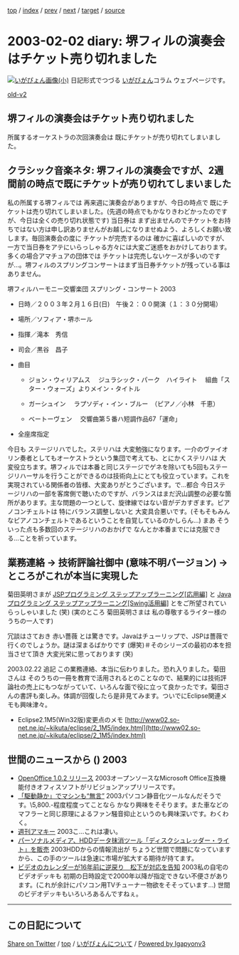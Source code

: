 [top](../index.html) 
 / [index](index.html) 
 / [prev](ig030130.html) 
 / [next](ig030205.html) 
 / [target](https://igapyon.github.io/diary/2003/ig030202.html) 
 / [source](https://github.com/igapyon/diary/blob/gh-pages/2003/ig030202.src.md) 

2003-02-02 diary: 堺フィルの演奏会はチケット売り切れました
=====================================================================================================
[![いがぴょん画像(小)](https://igapyon.github.io/diary/images/iga200306s.jpg "いがぴょん")](https://igapyon.github.io/diary/memo/memoigapyon.html) 日記形式でつづる [いがぴょん](https://igapyon.github.io/diary/memo/memoigapyon.html)コラム ウェブページです。

[old-v2](ig030202-orig.html)

## 堺フィルの演奏会はチケット売り切れました

所属するオーケストラの次回演奏会は 既にチケットが売り切れてしまいました。


## クラシック音楽ネタ: 堺フィルの演奏会ですが、2週間前の時点で既にチケットが売り切れてしまいました

私の所属する堺フィルでは 再来週に演奏会がありますが、今日の時点で 既にチケットは売り切れてしまいました。(先週の時点でもかなりきわどかったのですが、今日は全くの売り切れ状態です) 当日券は まず出ませんのでチケットをお持ちではない方は申し訳ありませんがお越しになりませぬよう、よろしくお願い致します。毎回演奏会の度に チケットが完売するのは 確かに喜ばしいのですが、一方で当日券をアテにいらっしゃる方々には大変ご迷惑をおかけしております。多くの場合アマチュアの団体では チケットは完売しないケースが多いのですが…。堺フィルのスプリングコンサートはまず当日券チケットが残っている事はありません。

堺フィルハーモニー交響楽団 スプリング・コンサート 2003

* 日時／２００３年２月１６日(日)　午後２：００開演（１：３０分開場）
  
* 場所／ソフィア・堺ホール
  
* 指揮／滝本　秀信
  
* 司会／黒谷　昌子
  
  
* 曲目
  
  * ジョン・ウィリアムス
    　ジュラシック・パーク　ハイライト
    　組曲「スター・ウォーズ」よりメイン・タイトル
    
  * ガーシュイン
    　ラプソディ・イン・ブルー　（ピアノ／小林　千恵）
    
  * ベートーヴェン
    　交響曲第５番ハ短調作品67「運命」
  

  
* 全座席指定

今日も ステージリハでした。ステリハは 大変勉強になります。一介のヴァイオリン奏者としてもオーケストラという集団で考えても、とにかくステリハは 大変役立ちます。堺フィルでは本番と同じステージでゲネを除いても5回もステージリハーサルを行うことができるのは技術向上にとても役立っています。これを実現されている関係者の皆様、大変ありがとうございます。で…都合 今日ステージリハの一部を客席側で聴いたのですが、バランスはまだ沢山調整の必要な箇所があります。主な問題の一つとして、旋律線ではない音がデカすぎます。ピアノコンチェルトは 特にバランス調整しないと 大変具合悪いです。(そもそもみんなピアノコンチェルトであるということを自覚しているのかしらん…) まあ そういった点も多数回のステージリハのおかげで なんとか本番までには克服できる…ことを祈っています。

## 業務連絡 → 技術評論社御中 (意味不明バージョン) → ところがこれが本当に実現した

菊田英明さまが [JSPプログラミング ステップアップラーニング[応用編]](http://www.gihyo.co.jp/books/syoseki.php/4-7741-1657-2) と [Javaプログラミング ステップアップラーニング[Swing活用編]](http://www.gihyo.co.jp/books/syoseki.php/4-7741-1667-X) とをご所望されていらっしゃいました (笑) (実のところ 菊田英明さまは 私の尊敬するライター様のうちの一人です)

冗談はさておき 赤い薔薇 とは驚きです。Javaはチューリップで、JSPは薔薇で行くのでしょうか。謎は深まるばかりです
(爆笑)＃そのシリーズの最初の本を担当させて頂き 大変光栄に思っております (笑)

2003.02.22 追記 この業務連絡、本当に伝わりました。恐れ入りました。菊田さんは そのうちの一冊を教育で活用されるとのことなので、結果的には技術評論社の売上にもつながっていて、いろんな面で役に立って良かったです。菊田さんの書評も楽しみ。体調が回復したら是非見てみます。ついでにEclipse関連メモも興味津々。

* Eclipse2.1M5(Win32版)変更点のメモ
  [http://www02.so-net.ne.jp/~kikuta/eclipse/2_1M5/index.html](http://www02.so-net.ne.jp/~kikuta/eclipse/2_1M5/index.html)



## 世間のニュースから () 2003

* [OpenOffice 1.0.2 リリース](http://www.openoffice.org/)  2003オープンソースなMicrosoft Office互換機能付きオフィスソフトがリビジョンアップリリースです。
* [「駆動静か」でマシンも“無言”](http://www.zdnet.co.jp/news/0301/28/njbt_10.html)  2003パソコン静音化ツールなんだそうです。\5,800.-程度程度ってことなら かなり興味をそそります。また車などのマフラーと同じ原理によるファン騒音抑止というのも興味深いです。わくわく。
* [週刊アマキー](http://homepage2.nifty.com/%7Eamaki/)  2003こ…これは凄い。
* [パーソナルメディア、HDDデータ抹消ツール「ディスクシュレッダー・ライト」を販売](http://www.zdnet.co.jp/enterprise/0301/30/epn16.html)  2003HDDからの情報流出が ちょうど世間で問題になっていますから、この手のツールは急速に市場が拡大する期待が持てます。
* [ビデオのカレンダーが16年前に逆戻り　松下が対応を告知](http://www.zdnet.co.jp/news/0301/30/njbt_05.html)  2003私の自宅のビデオデッキも 初期の日時設定で2000年以降が指定できない不便さがあります。(これが余計にパソコン用TVチューナー物欲をそそっています…) 世間のビデオデッキもいろいろあるんですねぇ。


----------------------------------------------------------------------------------------------------

## この日記について

[Share on Twitter](https://twitter.com/intent/tweet?hashtags=igapyon%2Cdiary%2C%E3%81%84%E3%81%8C%E3%81%B4%E3%82%87%E3%82%93&text=%E5%A0%BA%E3%83%95%E3%82%A3%E3%83%AB%E3%81%AE%E6%BC%94%E5%A5%8F%E4%BC%9A%E3%81%AF%E3%83%81%E3%82%B1%E3%83%83%E3%83%88%E5%A3%B2%E3%82%8A%E5%88%87%E3%82%8C%E3%81%BE%E3%81%97%E3%81%9F&url=https%3A%2F%2Figapyon.github.io%2Fdiary%2F2003%2Fig030202.html) / [top](../index.html) / [いがぴょんについて](https://igapyon.github.io/diary/memo/memoigapyon.html) / [Powered by Igapyonv3](https://github.com/igapyon/igapyonv3)
